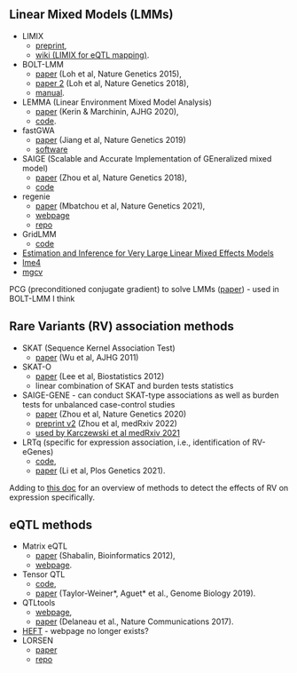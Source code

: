 ## Linear Mixed Models (LMMs)

* LIMIX
  * [preprint](https://www.biorxiv.org/content/10.1101/003905v2),
  * [wiki (LIMIX for eQTL mapping)](https://github.com/single-cell-genetics/limix_qtl/wiki).
* BOLT-LMM
  * [paper](https://www.nature.com/articles/ng.3190) (Loh et al, Nature Genetics 2015),
  * [paper 2](https://www.nature.com/articles/s41588-018-0144-6) (Loh et al, Nature Genetics 2018),
  * [manual](https://alkesgroup.broadinstitute.org/BOLT-LMM/BOLT-LMM_manual.html).
* LEMMA (Linear Environment Mixed Model Analysis)
  * [paper](https://www.sciencedirect.com/science/article/pii/S0002929720302779) (Kerin & Marchinin, AJHG 2020),
  * [code](https://mkerin.github.io/LEMMA/).
* fastGWA
  * [paper](https://www.nature.com/articles/s41588-019-0530-8) (Jiang et al, Nature Genetics 2019)
  * [software](https://yanglab.westlake.edu.cn/software/gcta/#fastGWA)
* SAIGE (Scalable and Accurate Implementation of GEneralized mixed model)
  * [paper](https://www.nature.com/articles/s41588-018-0184-y) (Zhou et al, Nature Genetics 2018),
  * [code](https://github.com/weizhouUMICH/SAIGE/)
* regenie
  * [paper](https://www.nature.com/articles/s41588-021-00870-7) (Mbatchou et al, Nature Genetics 2021),
  * [webpage](https://rgcgithub.github.io/regenie/)
  * [repo](https://github.com/rgcgithub/regenie)
* GridLMM
  * [code](https://github.com/deruncie/GridLMM)
* [Estimation and Inference for Very Large Linear Mixed Effects Models](https://arxiv.org/pdf/1610.08088.pdf)
* [lme4](https://github.com/lme4/lme4)
* [mgcv](https://www.maths.ed.ac.uk/~swood34/mgcv/#:~:text=mgcv%20is%20an%20R%20package,splines%20with%20automatic%20smoothness%20estimation.)

PCG (preconditioned conjugate gradient) to solve LMMs ([paper](https://www.sciencedirect.com/science/article/pii/0377042788903585?ref=pdf_download&fr=RR-2&rr=71fa1dad6e88a831)) - used in BOLT-LMM I think

## Rare Variants (RV) association methods

* SKAT (Sequence Kernel Association Test)
  * [paper](https://www.sciencedirect.com/science/article/pii/S0002929711002229) (Wu et al, AJHG 2011)
* SKAT-O 
  * [paper](https://academic.oup.com/biostatistics/article/13/4/762/241404) (Lee et al, Biostatistics 2012)
  * linear combination of SKAT and burden tests statistics
* SAIGE-GENE - can conduct SKAT-type associations as well as burden tests for unbalanced case-control studies
  * [paper](https://www.nature.com/articles/s41588-020-0621-6) (Zhou et al, Nature Genetics 2020)
  * [preprint v2](https://www.medrxiv.org/content/10.1101/2021.07.12.21260400v2) (Zhou et al, medRxiv 2022)
  * [used by Karczewski et al medRxiv 2021](https://www.medrxiv.org/content/10.1101/2021.06.19.21259117v4.full.pdf)
* LRTq (specific for expression association, i.e., identification of RV-eGenes)
  * [code](https://github.com/avallonking/LRTq),
  * [paper](https://journals.plos.org/plosgenetics/article?id=10.1371/journal.pgen.1009596) (Li et al, Plos Genetics 2021).

Adding to [this doc](https://docs.google.com/document/d/1zWrtY_1xe0Ye63ukfwb940g1mLwsvRDe-LgHkDyOzvs/edit) for an overview of methods to detect the effects of RV on expression specifically.

## eQTL methods

* Matrix eQTL
  * [paper](https://academic.oup.com/bioinformatics/article/28/10/1353/213326) (Shabalin, Bioinformatics 2012),
  * [webpage](http://www.bios.unc.edu/research/genomic_software/Matrix_eQTL/).
* Tensor QTL
  * [code](https://github.com/broadinstitute/tensorqtl),
  * [paper](https://genomebiology.biomedcentral.com/articles/10.1186/s13059-019-1836-7) (Taylor-Weiner*, Aguet* et al., Genome Biology 2019).
* QTLtools
  * [webpage](https://qtltools.github.io/qtltools/),
  * [paper](https://www.nature.com/articles/ncomms15452) (Delaneau et al., Nature Communications 2017).
* [HEFT](https://academic.oup.com/bioinformatics/article/30/3/369/228688) - webpage no longer exists?
* LORSEN
  * [paper](https://www.frontiersin.org/articles/10.3389/fgene.2021.690926/full)
  * [repo](https://github.com/gaochengPRC/LORSEN)
